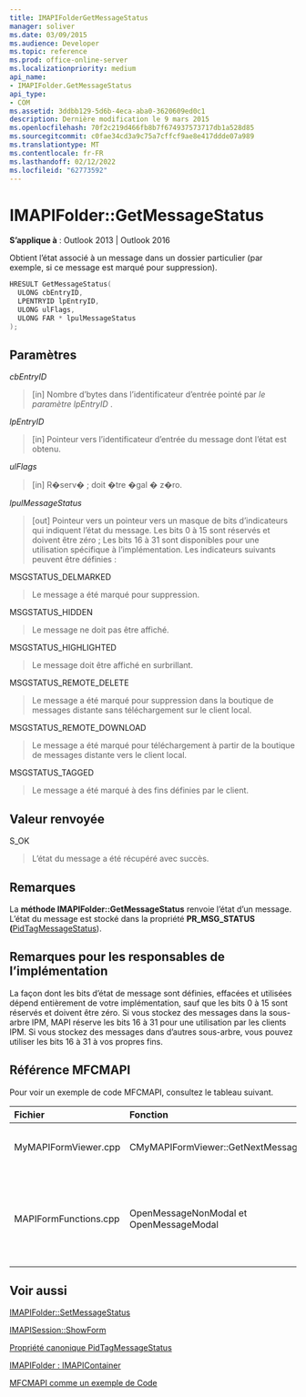 ```yaml
---
title: IMAPIFolderGetMessageStatus
manager: soliver
ms.date: 03/09/2015
ms.audience: Developer
ms.topic: reference
ms.prod: office-online-server
ms.localizationpriority: medium
api_name:
- IMAPIFolder.GetMessageStatus
api_type:
- COM
ms.assetid: 3ddbb129-5d6b-4eca-aba0-3620609ed0c1
description: Dernière modification le 9 mars 2015
ms.openlocfilehash: 70f2c219d466fb8b7f674937573717db1a528d85
ms.sourcegitcommit: c0fae34cd3a9c75a7cffcf9ae8e417ddde07a989
ms.translationtype: MT
ms.contentlocale: fr-FR
ms.lasthandoff: 02/12/2022
ms.locfileid: "62773592"
---
```

# <a name="imapifoldergetmessagestatus"></a>IMAPIFolder::GetMessageStatus

  
  
**S’applique à** : Outlook 2013 | Outlook 2016 
  
Obtient l’état associé à un message dans un dossier particulier (par exemple, si ce message est marqué pour suppression).
  
```cpp
HRESULT GetMessageStatus(
  ULONG cbEntryID,
  LPENTRYID lpEntryID,
  ULONG ulFlags,
  ULONG FAR * lpulMessageStatus
);
```

## <a name="parameters"></a>Paramètres

 _cbEntryID_
  
> [in] Nombre d’bytes dans l’identificateur d’entrée pointé par  _le paramètre lpEntryID_ . 
    
 _lpEntryID_
  
> [in] Pointeur vers l’identificateur d’entrée du message dont l’état est obtenu.
    
 _ulFlags_
  
> [in] R�serv� ; doit �tre �gal � z�ro.
    
 _lpulMessageStatus_
  
> [out] Pointeur vers un pointeur vers un masque de bits d’indicateurs qui indiquent l’état du message. Les bits 0 à 15 sont réservés et doivent être zéro ; Les bits 16 à 31 sont disponibles pour une utilisation spécifique à l’implémentation. Les indicateurs suivants peuvent être définies :
    
MSGSTATUS_DELMARKED 
  
> Le message a été marqué pour suppression.
    
MSGSTATUS_HIDDEN 
  
> Le message ne doit pas être affiché. 
    
MSGSTATUS_HIGHLIGHTED 
  
> Le message doit être affiché en surbrillant.
    
MSGSTATUS_REMOTE_DELETE 
  
> Le message a été marqué pour suppression dans la boutique de messages distante sans téléchargement sur le client local.
    
MSGSTATUS_REMOTE_DOWNLOAD 
  
> Le message a été marqué pour téléchargement à partir de la boutique de messages distante vers le client local.
    
MSGSTATUS_TAGGED 
  
> Le message a été marqué à des fins définies par le client.
    
## <a name="return-value"></a>Valeur renvoyée

S_OK 
  
> L’état du message a été récupéré avec succès.
    
## <a name="remarks"></a>Remarques

La **méthode IMAPIFolder::GetMessageStatus** renvoie l’état d’un message. L’état du message est stocké dans la propriété **PR_MSG_STATUS (**[PidTagMessageStatus](pidtagmessagestatus-canonical-property.md)). 
  
## <a name="notes-to-implementers"></a>Remarques pour les responsables de l’implémentation

La façon dont les bits d’état de message sont définies, effacées et utilisées dépend entièrement de votre implémentation, sauf que les bits 0 à 15 sont réservés et doivent être zéro. Si vous stockez des messages dans la sous-arbre IPM, MAPI réserve les bits 16 à 31 pour une utilisation par les clients IPM. Si vous stockez des messages dans d’autres sous-arbre, vous pouvez utiliser les bits 16 à 31 à vos propres fins.
  
## <a name="mfcmapi-reference"></a>Référence MFCMAPI

Pour voir un exemple de code MFCMAPI, consultez le tableau suivant.
  
|**Fichier**|**Fonction**|**Commentaire**|
|:-----|:-----|:-----|
|MyMAPIFormViewer.cpp  <br/> |CMyMAPIFormViewer::GetNextMessage  <br/> |MFCMAPI utilise la méthode **IMAPIFolder::GetMessageStatus** pour obtenir l’état du message suivant à afficher. |
|MAPIFormFunctions.cpp  <br/> |OpenMessageNonModal et OpenMessageModal  <br/> |MFCMAPI utilise la méthode **IMAPIFolder::GetMessageStatus** pour obtenir l’état du message à afficher à transmettre à la visionneuse de formulaires, c’est-à-dire CMyMAPIFormViewer ou [IMAPISession::ShowForm](imapisession-showform.md). |
   
## <a name="see-also"></a>Voir aussi



[IMAPIFolder::SetMessageStatus](imapifolder-setmessagestatus.md)
  
[IMAPISession::ShowForm](imapisession-showform.md)
  
[Propriété canonique PidTagMessageStatus](pidtagmessagestatus-canonical-property.md)
  
[IMAPIFolder : IMAPIContainer](imapifolderimapicontainer.md)


[MFCMAPI comme un exemple de Code](mfcmapi-as-a-code-sample.md)

